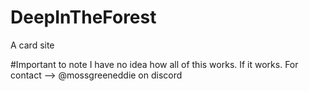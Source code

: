 # DeepInTheForest
A card site

#Important to note
I have no idea how all of this works. If it works. For contact --> @mossgreeneddie on discord
